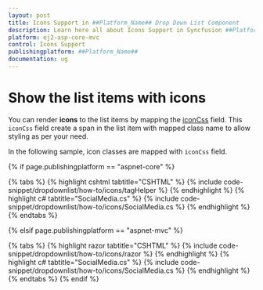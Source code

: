 ```yaml
---
layout: post
title: Icons Support in ##Platform_Name## Drop Down List Component
description: Learn here all about Icons Support in Syncfusion ##Platform_Name## Drop Down List component of Syncfusion Essential JS 2 and more.
platform: ej2-asp-core-mvc
control: Icons Support
publishingplatform: ##Platform_Name##
documentation: ug
---
```



# Show the list items with icons

You can render **icons** to the list items by mapping the
[iconCss](https://help.syncfusion.com/cr/cref_files/aspnetcore-js2/Syncfusion.EJ2~Syncfusion.EJ2.DropDowns.DropDownListFieldSettings~IconCss.html) field. This `iconCss` field create a span in the list item with mapped class name
to allow styling as per your need.

In the following sample, icon classes are mapped with `iconCss` field.

{% if page.publishingplatform == "aspnet-core" %}

{% tabs %}
{% highlight cshtml tabtitle="CSHTML" %}
{% include code-snippet/dropdownlist/how-to/icons/tagHelper %}
{% endhighlight %}
{% highlight c# tabtitle="SocialMedia.cs" %}
{% include code-snippet/dropdownlist/how-to/icons/SocialMedia.cs %}
{% endhighlight %}
{% endtabs %}

{% elsif page.publishingplatform == "aspnet-mvc" %}

{% tabs %}
{% highlight razor tabtitle="CSHTML" %}
{% include code-snippet/dropdownlist/how-to/icons/razor %}
{% endhighlight %}
{% highlight c# tabtitle="SocialMedia.cs" %}
{% include code-snippet/dropdownlist/how-to/icons/SocialMedia.cs %}
{% endhighlight %}
{% endtabs %}
{% endif %}

